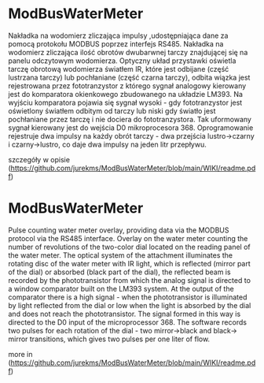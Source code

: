# ModBusWaterMeter
Nakładka na wodomierz zliczająca impulsy ,udostępniająca dane za pomocą protokołu MODBUS poprzez interfejs RS485.
Nakładka na wodomierz zliczająca ilość obrotów dwubarwnej tarczy znajdującej się na panelu odczytowym wodomierza. Optyczny układ przystawki oświetla tarczę obrotową wodomierza światłem IR, które jest odbijane (część lustrzana tarczy) lub pochłaniane (część czarna tarczy), odbita wiązka jest rejestrowana przez fototranzystor z którego sygnał analogowy kierowany jest do komparatora okienkowego zbudowanego na układzie LM393. Na wyjściu komparatora pojawia się sygnał wysoki - gdy fototranzystor jest oświetlony światłem odbitym od tarczy lub niski gdy światło jest pochłaniane przez tarczę i nie dociera do fototranzystora. Tak uformowany sygnał kierowany jest do wejścia D0 mikroprocesora 368. Oprogramowanie rejestruje dwa impulsy na każdy obrót tarczy - dwa przejścia lustro->czarny i czarny->lustro, co daje dwa impulsy na jeden litr przepływu.

szczegóły w opisie  (https://github.com/jurekms/ModBusWaterMeter/blob/main/WIKI/readme.pdf)


# ModBusWaterMeter
Pulse counting water meter overlay, providing data via the MODBUS protocol via the RS485 interface. Overlay on the water meter counting the number of revolutions of the two-color dial located on the reading panel of the water meter. The optical system of the attachment illuminates the rotating disc of the water meter with IR light, which is reflected (mirror part of the dial) or absorbed (black part of the dial), the reflected beam is recorded by the phototransistor from which the analog signal is directed to a window comparator built on the LM393 system. At the output of the comparator there is a high signal - when the phototransistor is illuminated by light reflected from the dial or low when the light is absorbed by the dial and does not reach the phototransistor. The signal formed in this way is directed to the D0 input of the microprocessor 368. The software records two pulses for each rotation of the dial - two mirror->black and black-> mirror transitions, which gives two pulses per one liter of flow.

more in  (https://github.com/jurekms/ModBusWaterMeter/blob/main/WIKI/readme.pdf)
